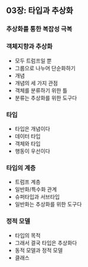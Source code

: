 ## 03장: 타입과 추상화

### 추상화를 통한 복잡성 극복

### 객체지향과 추상화

- 모두 트럼프일 뿐
- 그룹으로 나누어 단순화하기
- 개념
- 개념의 세 가지 관점
- 객체를 분류하기 위한 틀
- 분류는 추상화를 위한 도구다

### 타입

- 타입은 개념이다
- 데이터 타입
- 객체와 타입
- 행동이 우선이다

### 타입의 계층

- 트럼프 계층
- 일반화/특수화 관계
- 슈퍼타입과 서브타입
- 일반화는 추상화를 위한 도구다

### 정적 모델

- 타입의 목적
- 그래서 결국 타입은 추상화다
- 동적 모델과 정적 모델
- 클래스
